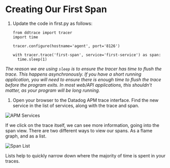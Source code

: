 # Creating Our First Span

1.  Update the code in first.py as follows:

    <pre><code>from ddtrace import tracer
    import time

    tracer.configure(hostname='agent', port='8126')

    with tracer.trace('first-span', service='first-service') as span:
      time.sleep(1)</code></pre>

   *The reason we are using `sleep` is to ensure the tracer has time to flush the trace. This happens asynchronously. If you have a short running application, you will need to ensure there is enough time to flush the trace before the program exits. In most web/API applications, this shouldn't matter, as your program will be long running.*

1.  Open your browser to the Datadog APM trace interface. Find the new service in the list of services, along with the trace and span.
  
   ![APM Services](/technovangelist/scenarios/apmintro1/assets/services.png)

If we click on the trace itself, we can see more information, going into the span view. There are two different ways to view our spans. As a flame graph, and as a list.

  ![Span List](/technovangelist/scenarios/apmintro1/assets/span-list.png)

Lists help to quickly narrow down where the majority of time is spent in your traces.

